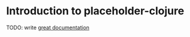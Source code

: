 # Introduction to placeholder-clojure

TODO: write [great documentation](http://jacobian.org/writing/what-to-write/)
